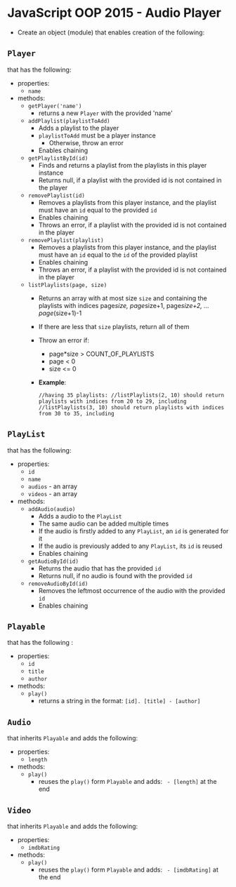 # JavaScript OOP 2015 - Audio Player

*	Create an object (module) that enables creation of the following:

##	`Player`
that has the following:

*	properties:
	*	`name`
*	methods:
	*	`getPlayer('name')`
		*	returns a new `Player` with the provided 'name'
	*	`addPlaylist(playlistToAdd)`
		*	Adds a playlist to the player
		*	`playlistToAdd` must be a player instance
			*	Otherwise, throw an error
		*	Enables chaining
	*	`getPlaylistById(id)`
		*	Finds and returns a playlist from the playlists in this player instance
		*	Returns null, if a playlist with the provided id is not contained in the player 
	*	`removePlaylist(id)`
		*	Removes a playlists from this player instance, and the playlist must have an `id` equal to the provided `id`
		*	Enables chaining
		*	Throws an error, if a playlist with the provided id is not contained in the player 
	*	`removePlaylist(playlist)`
		*	Removes a playlists from this player instance, and the playlist must have an `id` equal to the `id` of the provided playlist
		*	Enables chaining
		*	Throws an error, if a playlist with the provided id is not contained in the player 
	*	`listPlaylists(page, size)`
		*	Returns an array with at most size `size` and containing the playlists with indices page*size, page*size+1, page*size+2, ... page*(size+1)-1
		*	If there are less that `size` playlists, return all of them
		*	Throw an error if:
			*	page*size > COUNT_OF_PLAYLISTS
			*	page < 0
			*	size <= 0
		*	__Example__:

			`//having 35 playlists:
			 //listPlaylists(2, 10) should return playlists with indices from 20 to 29, including
			 //listPlaylists(3, 10) should return playlists with indices from 30 to 35, including`

##	`PlayList`
that has the following:

*	properties:
	*	`id`
	*	`name`
	*	`audios` - an array
	*	`videos` - an array
*	methods:
	*	`addAudio(audio)`
		*	Adds a audio to the `PlayList`
		*	The same audio can be added multiple times
		*	If the audio is firstly added to any `PlayList`, an `id` is generated for it
		*	If the audio is previously added to any `PlayList`, its `id` is reused
		*	Enables chaining
	*	`getAudioById(id)`
		*	Returns the audio that has the provided `id`
		*	Returns null, if no audio is found with the provided `id`
	*	`removeAudioById(id)`
		*	Removes the leftmost occurrence of the audio with the provided `id`
		*	Enables chaining
			
##	`Playable`
that has the following :

*	properties:
	*	`id`
	*	`title`
	*	`author`
*	methods:
	*	`play()`
		*	returns a string in the format: `[id]. [title] - [author]`
	
##	`Audio`
that inherits `Playable` and adds the following:

*	properties:
	*	`length`
*	methods:
	*	`play()`
		*	reuses the `play()` form `Playable` and adds: ` - [length]` at the end

##	`Video`
that inherits `Playable` and adds the following:

*	properties:
	*	`imdbRating`
*	methods:
	*	`play()`
		*	reuses the `play()` form `Playable` and adds: ` - [imdbRating]` at the end
